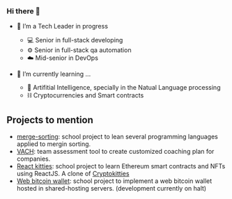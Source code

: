 ### Hi there 👋

- 🔭 I’m a Tech Leader in progress
  - 💻 Senior in full-stack developing
  - ⚙️ Senior in full-stack qa automation
  - ☁️ Mid-senior in DevOps

- 🌱 I’m currently learning ...
  - 🤖 Artifitial Intelligence, specially in the Natual Language processing
  - ⛓  Cryptocurrencies and Smart contracts 

## Projects to mention

- [merge-sorting](https://github.com/margori/merge-sorting): school project to lean several programming languages applied to mergin sorting.
- [VACH](https://github.com/margori/vach): team assessment tool to create customized coaching plan for companies.
- [React kitties](https://github.com/margori/moralis-react-kitties): school project to learn Ethereum smart contracts and NFTs using ReactJS. A clone of [Cryptokitties](https://www.cryptokitties.co/)
- [Web bitcoin wallet](https://github.com/margori/school-bitcoin-wallet): school project to implement a web bitcoin wallet hosted in shared-hosting servers. (development currently on halt) 

<!--
**margori/margori** is a ✨ _special_ ✨ repository because its `README.md` (this file) appears on your GitHub profile.

Here are some ideas to get you started:

- 🔭 I’m currently working on ...
- 🌱 I’m currently learning ...
- 👯 I’m looking to collaborate on ...
- 🤔 I’m looking for help with ...
- 💬 Ask me about ...
- 📫 How to reach me: ...
- 😄 Pronouns: ...
- ⚡ Fun fact: ...
-->
